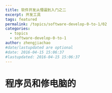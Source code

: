 ```yaml
---
title: 软件开发从懵逼到入门之二
excerpt: 开发工具
tags: featured
permalink: /topics/software-develop-0-to-1/02
categories:
  - topics
  - software-develop-0-to-1
author: zhengjiachao
#date/lastupdated are optional
#date: 2016-04-15 15:06:37
#lastupdated: 2016-04-15 15:06:37
---
```


# 程序员和修电脑的 #